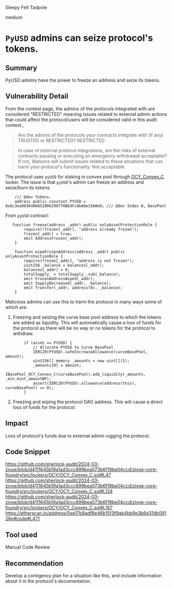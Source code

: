 Sleepy Felt Tadpole

medium

# `PyUSD` admins can seize protocol's tokens.

## Summary
PyUSD admins have the power to freeze an address and seize its tokens. 

## Vulnerability Detail
From the contest page, the admins of the protocols integrated with are considered "RESTRICTED" meaning issues related to external admin actions that could affect the protocol/users will be considered valid in this audit contest.,

> Are the admins of the protocols your contracts integrate with (if any) TRUSTED or RESTRICTED?
> RESTRICTED

> In case of external protocol integrations, are the risks of external contracts pausing or executing an emergency withdrawal acceptable? If not, Watsons will submit issues related to these situations that can harm your protocol's functionality.
> Not acceptable

 The protocol uses `pyUSD` for staking in convex pool through [OCY_Convex_C ](https://github.com/sherlock-audit/2024-03-zivoe/blob/d4111645b19a1ad3ccc899bea073b6f19be04ccd/zivoe-core-foundry/src/lockers/OCY/OCY_Convex_C.sol#L47)locker. The issue is that `pyUSD`'s admin can freeze an address and seize/burn its tokens.

```solidity
    /// @dev Tokens.
    address public constant PYUSD = 0x6c3ea9036406852006290770BEdFcAbA0e23A0e8; /// @dev Index 0, BasePool
```

From `pyUSD` contract:
```solidity
   function freeze(address _addr) public onlyAssetProtectionRole {
        require(!frozen[_addr], "address already frozen");
        frozen[_addr] = true;
        emit AddressFrozen(_addr);
    }

    function wipeFrozenAddress(address _addr) public onlyAssetProtectionRole {
        require(frozen[_addr], "address is not frozen");
        uint256 _balance = balances[_addr];
        balances[_addr] = 0;
        totalSupply_ = totalSupply_.sub(_balance);
        emit FrozenAddressWiped(_addr);
        emit SupplyDecreased(_addr, _balance);
        emit Transfer(_addr, address(0), _balance);
    }
```
Malicious admins can use this to harm the protocol in many ways some of which are:
1. Freezing and seizing the curve base pool address to which the tokens are added as liquidity. This will automatically cause a loss of funds for the protocol as there will be no way or no tokens for the protocol to withdraw.

```solidity
        if (asset == PYUSD) {
            // Allocate PYUSD to Curve BasePool
            IERC20(PYUSD).safeIncreaseAllowance(curveBasePool, amount);
            uint256[] memory _amounts = new uint[](2);
            _amounts[0] = amount;
            IBasePool_OCY_Convex_C(curveBasePool).add_liquidity(_amounts, _min_mint_amountBP);
            assert(IERC20(PYUSD).allowance(address(this), curveBasePool) == 0);
        }
```
2. Freezing and wiping the protocol DAO address. This will cause a direct loss of funds for the protocol.

## Impact

Loss of protocol's funds due to external admin rugging the protocol.

## Code Snippet
https://github.com/sherlock-audit/2024-03-zivoe/blob/d4111645b19a1ad3ccc899bea073b6f19be04ccd/zivoe-core-foundry/src/lockers/OCY/OCY_Convex_C.sol#L47
https://github.com/sherlock-audit/2024-03-zivoe/blob/d4111645b19a1ad3ccc899bea073b6f19be04ccd/zivoe-core-foundry/src/lockers/OCY/OCY_Convex_C.sol#L124
https://github.com/sherlock-audit/2024-03-zivoe/blob/d4111645b19a1ad3ccc899bea073b6f19be04ccd/zivoe-core-foundry/src/lockers/OCY/OCY_Convex_C.sol#L167
https://etherscan.io/address/0xe17b8adf8e46b15f3f9ab4bb9e3b6e31db09126e#code#L471

## Tool used
Manual Code Review

## Recommendation

Develop a contigency plan for a situation like this, and include information about it in the protocol's documentation.